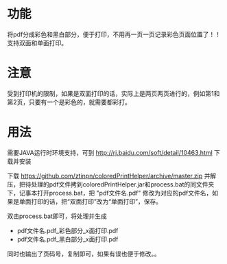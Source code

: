 # 功能

将pdf分成彩色和黑白部分，便于打印，不用再一页一页记录彩色页面位置了！！支持双面和单面打印。

# 注意

受到打印机的限制，如果是双面打印的话，实际上是两页两页进行的，例如第1和第2页，只要有一个是彩色的，就需要都彩打。

# 用法

需要JAVA运行时环境支持，可到 http://rj.baidu.com/soft/detail/10463.html 下载并安装

下载 https://github.com/ztinpn/coloredPrintHelper/archive/master.zip 并解压，把待处理的pdf文件拷到coloredPrintHelper.jar和process.bat的同文件夹下，记事本打开process.bat，把 "pdf文件名.pdf" 修改为对应的pdf文件名，如果是单面打印的话，把“双面打印”改为“单面打印”，保存。

双击process.bat即可，将处理并生成
- pdf文件名.pdf_彩色部分_x面打印.pdf
- pdf文件名.pdf_黑白部分_x面打印.pdf

同时也输出了页码号，复制即可，如果有误也便于修改。。

